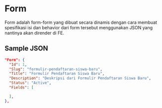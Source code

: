 # Form

Form adalah form-form yang dibuat secara dinamis dengan cara
membuat spesifikasi isi dan behavior dari form tersebut
menggunakan JSON yang nantinya akan dirender di FE.

## Sample JSON

```json
"Form": {
  "Id": 1,
  "Slug": "formulir-pendaftaran-siswa-baru",
  "Title": "Formulir Pendaftaran Siswa Baru",
  "Description": "Deskripsi dari Formulir Pendaftaran Siswa Baru",
  "Status": "Active",
  "Fields": [

  ],
},
```